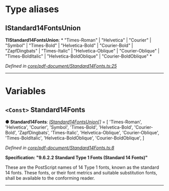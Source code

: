 

# Type aliases

<a id="istandard14fontsunion"></a>

##  IStandard14FontsUnion

**ΤIStandard14FontsUnion**: * "Times-Roman" &#124; "Helvetica" &#124; "Courier" &#124; "Symbol" &#124; "Times-Bold" &#124; "Helvetica-Bold" &#124; "Courier-Bold" &#124; "ZapfDingbats" &#124; "Times-Italic" &#124; "Helvetica-Oblique" &#124; "Courier-Oblique" &#124; "Times-BoldItalic" &#124; "Helvetica-BoldOblique" &#124; "Courier-BoldOblique"
*

*Defined in [core/pdf-document/Standard14Fonts.ts:25](https://github.com/Hopding/pdf-lib/blob/fd948bf/src/core/pdf-document/Standard14Fonts.ts#L25)*

___

# Variables

<a id="standard14fonts"></a>

## `<Const>` Standard14Fonts

**● Standard14Fonts**: *[IStandard14FontsUnion](_core_pdf_document_standard14fonts_.md#istandard14fontsunion)[]* =  [
  'Times-Roman',
  'Helvetica',
  'Courier',
  'Symbol',
  'Times-Bold',
  'Helvetica-Bold',
  'Courier-Bold',
  'ZapfDingbats',
  'Times-Italic',
  'Helvetica-Oblique',
  'Courier-Oblique',
  'Times-BoldItalic',
  'Helvetica-BoldOblique',
  'Courier-BoldOblique',
]

*Defined in [core/pdf-document/Standard14Fonts.ts:8](https://github.com/Hopding/pdf-lib/blob/fd948bf/src/core/pdf-document/Standard14Fonts.ts#L8)*

**Specification: "9.6.2.2 Standard Type 1 Fonts (Standard 14 Fonts)"**

These are the PostScript names of 14 Type 1 fonts, known as the standard 14 fonts. These fonts, or their font metrics and suitable substitution fonts, shall be available to the conforming reader.

___

